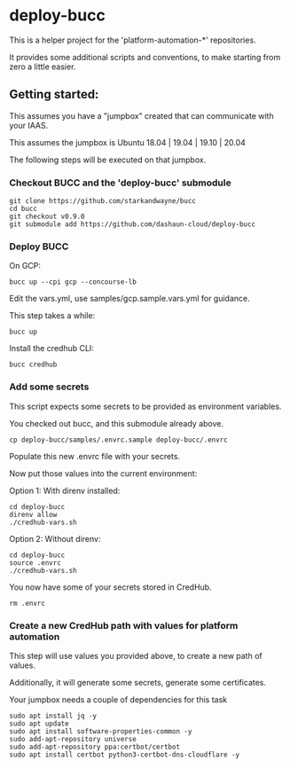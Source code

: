 # deploy-bucc

This is a helper project for the 'platform-automation-*' repositories.

It provides some additional scripts and conventions, to make starting from zero a little easier.

## Getting started:

This assumes you have a "jumpbox" created that can communicate with your IAAS.

This assumes the jumpbox is Ubuntu 18.04 | 19.04 | 19.10 | 20.04

The following steps will be executed on that jumpbox.

### Checkout BUCC and the 'deploy-bucc' submodule  

```
git clone https://github.com/starkandwayne/bucc
cd bucc
git checkout v0.9.0
git submodule add https://github.com/dashaun-cloud/deploy-bucc
```

### Deploy BUCC

On GCP:
```
bucc up --cpi gcp --concourse-lb
```
Edit the vars.yml, use samples/gcp.sample.vars.yml for guidance.

This step takes a while:
```
bucc up
```

Install the credhub CLI:
```
bucc credhub
```

### Add some secrets

This script expects some secrets to be provided as environment variables.

You checked out bucc, and this submodule already above.

```
cp deploy-bucc/samples/.envrc.sample deploy-bucc/.envrc
```

Populate this new .envrc file with your secrets.

Now put those values into the current environment:


Option 1: With direnv installed:
```
cd deploy-bucc
direnv allow
./credhub-vars.sh
```

Option 2: Without direnv:
```
cd deploy-bucc
source .envrc
./credhub-vars.sh
```

You now have some of your secrets stored in CredHub.


```
rm .envrc
```

### Create a new CredHub path with values for platform automation

This step will use values you provided above, to create a new path of values.

Additionally, it will generate some secrets, generate some certificates.

Your jumpbox needs a couple of dependencies for this task

```
sudo apt install jq -y
sudo apt update
sudo apt install software-properties-common -y
sudo add-apt-repository universe
sudo add-apt-repository ppa:certbot/certbot
sudo apt install certbot python3-certbot-dns-cloudflare -y
```
